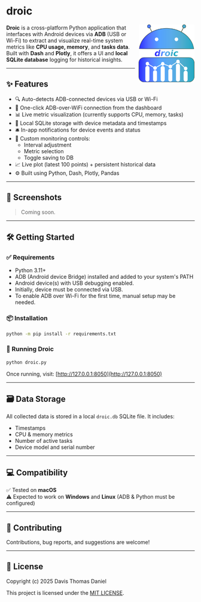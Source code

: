 
# droic

<div style="float: right; margin-left: 10px; vertical-align: middle;">
  <img src="./assets/droic_logo.svg" alt="Droic Logo" width="150" />
</div>

**Droic** is a cross-platform Python application that interfaces with Android devices via **ADB** (USB or Wi-Fi) to extract and visualize real-time system metrics like **CPU usage, memory**, and **tasks data**. Built with **Dash** and **Plotly**, it offers a UI and **local SQLite database** logging for historical insights.

---

## ✨ Features

- 🔍 Auto-detects ADB-connected devices via USB or Wi-Fi
- 📡 One-click ADB-over-WiFi connection from the dashboard
- 📊 Live metric visualization (currently supports CPU, memory, tasks)
- 💾 Local SQLite storage with device metadata and timestamps
- 🛎️ In-app notifications for device events and status
- 🧭 Custom monitoring controls:
  - Interval adjustment
  - Metric selection
  - Toggle saving to DB
- 📈 Live plot (latest 100 points) + persistent historical data
- ⚙️ Built using Python, Dash, Plotly, Pandas

---

## 📸 Screenshots

> Coming soon.

---

## 🛠️ Getting Started

### ✅ Requirements

- Python 3.11+
- ADB (Android device Bridge) installed and added to your system's PATH
- Android device(s) with USB debugging enabled.
- Initially, device must be connected via USB.
- To enable ADB over Wi-Fi for the first time, manual setup may be needed.


### 📦 Installation

```bash
python -m pip install -r requirements.txt
```

### 🚀 Running Droic

```bash
python droic.py
```

Once running, visit: [http://127.0.0.1:8050](http://127.0.0.1:8050)

---

## 🗃️ Data Storage

All collected data is stored in a local `droic.db` SQLite file. It includes:
- Timestamps
- CPU & memory metrics
- Number of active tasks
- Device model and serial number

---

## 💻 Compatibility

✅ Tested on **macOS**  
⚠️ Expected to work on **Windows** and **Linux** (ADB & Python must be configured)

---

## 🤝 Contributing

Contributions, bug reports, and suggestions are welcome!

---

## 📄 License
Copyright (c) 2025 Davis Thomas Daniel

This project is licensed under the [MIT LICENSE](./LICENSE).

